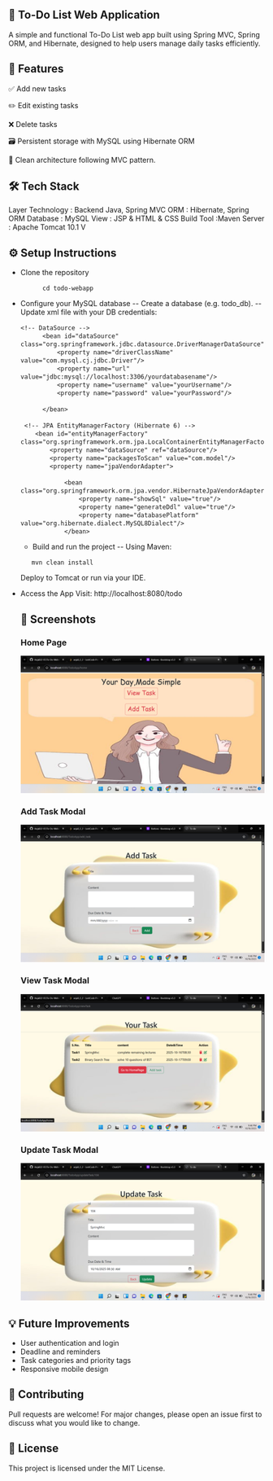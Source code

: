 ## 📝 To-Do List Web Application
A simple and functional To-Do List web app built using Spring MVC, Spring ORM, and Hibernate, designed to help users manage daily tasks efficiently.

## 🚀 Features
✅ Add new tasks

✏️ Edit existing tasks

❌ Delete tasks

🗃️ Persistent storage with MySQL using Hibernate ORM

🧼 Clean architecture following MVC pattern.

## 🛠️ Tech Stack
Layer	Technology : Backend	Java, Spring MVC
ORM	: Hibernate, Spring ORM
Database : 	MySQL
View	: JSP & HTML & CSS
Build Tool :Maven
Server :	Apache Tomcat 10.1 V

## ⚙️ Setup Instructions

- Clone the repository
  ```  git clone https://github.com/yourusername/todo-webapp.git
        cd todo-webapp
  ```
- Configure your MySQL database
    -- Create a database (e.g. todo_db).
    -- Update xml file with your DB credentials:
  ```
  <!-- DataSource -->
        <bean id="dataSource" class="org.springframework.jdbc.datasource.DriverManagerDataSource">
            <property name="driverClassName" value="com.mysql.cj.jdbc.Driver"/>
            <property name="url" value="jdbc:mysql://localhost:3306/yourdatabasename"/>
            <property name="username" value="yourUsername"/>
            <property name="password" value="yourPassword"/>
            
        </bean>
        
   <!-- JPA EntityManagerFactory (Hibernate 6) -->
      <bean id="entityManagerFactory" class="org.springframework.orm.jpa.LocalContainerEntityManagerFactoryBean">
          <property name="dataSource" ref="dataSource"/>
          <property name="packagesToScan" value="com.model"/>
          <property name="jpaVendorAdapter">	       
          
              <bean class="org.springframework.orm.jpa.vendor.HibernateJpaVendorAdapter">
                  <property name="showSql" value="true"/>
                  <property name="generateDdl" value="true"/>
                  <property name="databasePlatform" value="org.hibernate.dialect.MySQL8Dialect"/>
              </bean>
  ```
  - Build and run the project
     -- Using Maven:
  ```
     mvn clean install
  ```
  Deploy to Tomcat or run via your IDE.

- Access the App
    Visit: http://localhost:8080/todo

  ## 📸 Screenshots

   ### Home Page
   ![Home Page](https://raw.githubusercontent.com/Anjali22-07/To-Do-Website/main/Screenshot%20(10).png)

   ### Add Task Modal
  ![Add Task](https://raw.githubusercontent.com/Anjali22-07/To-Do-Website/main/Screenshot%20(11).png)

   ### View Task Modal
   ![Add Task](https://raw.githubusercontent.com/Anjali22-07/To-Do-Website/main/Screenshot%20(9).png)

   ### Update Task Modal
  ![Add Task](https://raw.githubusercontent.com/Anjali22-07/To-Do-Website/main/Screenshot%20(8).png)  




## 💡 Future Improvements
- User authentication and login
- Deadline and reminders
- Task categories and priority tags
- Responsive mobile design

## 🤝 Contributing
Pull requests are welcome! For major changes, please open an issue first to discuss what you would like to change.

## 📄 License
 This project is licensed under the MIT License.
 
